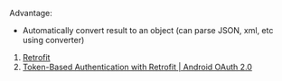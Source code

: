 Advantage:
 - Automatically convert result to an object (can parse JSON, xml, etc using converter)

 1. [Retrofit](https://square.github.io/retrofit/)
 2. [Token-Based Authentication with Retrofit | Android OAuth 2.0](https://medium.com/android-news/token-authorization-with-retrofit-android-oauth-2-0-747995c79720)
